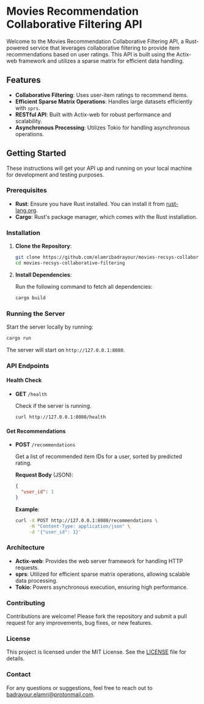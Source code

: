 # Movies Recommendation Collaborative Filtering API

Welcome to the Movies Recommendation Collaborative Filtering API, a Rust-powered service that leverages collaborative filtering to provide item recommendations based on user ratings. This API is built using the Actix-web framework and utilizes a sparse matrix for efficient data handling.

## Features

- **Collaborative Filtering**: Uses user-item ratings to recommend items.
- **Efficient Sparse Matrix Operations**: Handles large datasets efficiently with `sprs`.
- **RESTful API**: Built with Actix-web for robust performance and scalability.
- **Asynchronous Processing**: Utilizes Tokio for handling asynchronous operations.

## Getting Started

These instructions will get your API up and running on your local machine for development and testing purposes.

### Prerequisites

- **Rust**: Ensure you have Rust installed. You can install it from [rust-lang.org](https://www.rust-lang.org/).
- **Cargo**: Rust's package manager, which comes with the Rust installation.

### Installation

1. **Clone the Repository**:

   ```bash
   git clone https://github.com/elamribadrayour/movies-recsys-collaborative-filtering.git
   cd movies-recsys-collaborative-filtering
   ```

2. **Install Dependencies**:

   Run the following command to fetch all dependencies:

   ```bash
   cargo build
   ```

### Running the Server

Start the server locally by running:

```bash
cargo run
```

The server will start on `http://127.0.0.1:8080`.

### API Endpoints

#### Health Check

- **GET** `/health`

  Check if the server is running.

  ```bash
  curl http://127.0.0.1:8080/health
  ```

#### Get Recommendations

- **POST** `/recommendations`

  Get a list of recommended item IDs for a user, sorted by predicted rating.

  **Request Body** (JSON):

  ```json
  {
    "user_id": 1
  }
  ```

  **Example**:

  ```bash
  curl -X POST http://127.0.0.1:8080/recommendations \
       -H "Content-Type: application/json" \
       -d '{"user_id": 1}'
  ```

### Architecture

- **Actix-web**: Provides the web server framework for handling HTTP requests.
- **sprs**: Utilized for efficient sparse matrix operations, allowing scalable data processing.
- **Tokio**: Powers asynchronous execution, ensuring high performance.

### Contributing

Contributions are welcome! Please fork the repository and submit a pull request for any improvements, bug fixes, or new features.

### License

This project is licensed under the MIT License. See the [LICENSE](LICENSE) file for details.

### Contact

For any questions or suggestions, feel free to reach out to [badrayour.elamri@protonmail.com](mailto:badrayour.elamri@protonmail.com).
